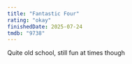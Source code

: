 ```yaml
---
title: "Fantastic Four"
rating: "okay"
finishedDate: 2025-07-24
tmdb: "9738"
---
```


Quite old school, still fun at times though
